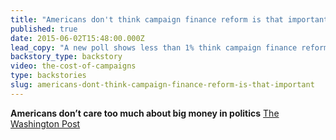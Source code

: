 ```yaml
---
title: "Americans don't think campaign finance reform is that important"
published: true
date: 2015-06-02T15:48:00.000Z
lead_copy: "A new poll shows less than 1% think campaign finance reform is the most important issue facing the US. This is the backstory. "
backstory_type: backstory
video: the-cost-of-campaigns
type: backstories
slug: americans-dont-think-campaign-finance-reform-is-that-important
---
```


**Americans don’t care too much about big money in politics**
[The Washington Post](http://www.washingtonpost.com/blogs/plum-line/wp/2015/06/02/morning-plum-americans-dont-care-too-much-about-big-money-in-politics/)

